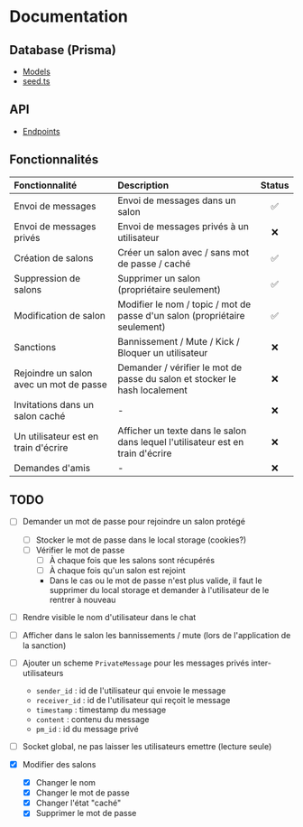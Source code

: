 # Documentation

## Database (Prisma)

* [Models](docs/PRISMA.md)
* [seed.ts](app/back/prisma/seed.ts)

## API

* [Endpoints](docs/API.md)

## Fonctionnalités

| Fonctionnalité | Description | Status |
| :-- | :-- | :--: |
| Envoi de messages | Envoi de messages dans un salon | ✅ |
| Envoi de messages privés | Envoi de messages privés à un utilisateur | ❌ |
| Création de salons | Créer un salon avec / sans mot de passe / caché | ✅ |
| Suppression de salons | Supprimer un salon (propriétaire seulement) | ✅ |
| Modification de salon | Modifier le nom / topic / mot de passe d'un salon (propriétaire seulement) | ✅ |
| Sanctions | Bannissement / Mute / Kick / Bloquer un utilisateur | ❌ |
| Rejoindre un salon avec un mot de passe | Demander / vérifier le mot de passe du salon et stocker le hash localement | ❌ |
| Invitations dans un salon caché | - | ❌ |
| Un utilisateur est en train d'écrire | Afficher un texte dans le salon dans lequel l'utilisateur est en train d'écrire | ❌ |
| Demandes d'amis | - | ❌ |

## TODO

- [ ] Demander un mot de passe pour rejoindre un salon protégé
    - [ ] Stocker le mot de passe dans le local storage (cookies?)
    - [ ] Vérifier le mot de passe
        - [ ] À chaque fois que les salons sont récupérés
        - [ ] À chaque fois qu'un salon est rejoint
        * Dans le cas ou le mot de passe n'est plus valide, il faut le supprimer du local storage et demander à l'utilisateur de le rentrer à nouveau
- [ ] Rendre visible le nom d'utilisateur dans le chat
- [ ] Afficher dans le salon les bannissements / mute (lors de l'application de la sanction)
- [ ] Ajouter un scheme `PrivateMessage` pour les messages privés inter-utilisateurs
    * `sender_id` : id de l'utilisateur qui envoie le message
    * `receiver_id` : id de l'utilisateur qui reçoit le message
    * `timestamp` : timestamp du message
    * `content` : contenu du message
    * `pm_id` : id du message privé
- [ ] Socket global, ne pas laisser les utilisateurs emettre (lecture seule)

- [x] Modifier des salons
    - [x] Changer le nom
    - [x] Changer le mot de passe
    - [x] Changer l'état "caché"
    - [x] Supprimer le mot de passe
